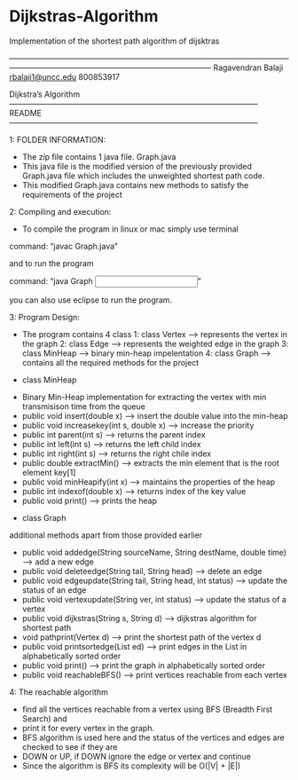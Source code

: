# Dijkstras-Algorithm
Implementation of the shortest path algorithm of dijsktras

——————————————————————————————————————————————————————————————
Ragavendran Balaji
rbalaji1@uncc.edu
800853917

Dijkstra’s Algorithm
————————————————————————————————
	README
————————————————————————————————

1: FOLDER INFORMATION:

-	The zip file contains 1 java file. Graph.java
-	This java file is the modified version of the previously provided Graph.java 	file which includes the unweighted shortest path code.
-	This modified Graph.java contains new methods to satisfy the requirements of 	the project


2: Compiling and execution:

-	To compile the  program in linux or mac simply use terminal

command:
“javac Graph.java” 

and to run the program

command:
“java Graph <input txt file that has the initial graph details>”


you can also use eclipse to run the program.

3: Program Design:

-	The program contains 4 class
	1:	class Vertex  —> represents the vertex in the graph
	2:	class Edge    —> represents the weighted edge in the graph
	3:	class MinHeap —> binary min-heap impelentation 
	4:	class Graph   —> contains all the required methods for the project


- class MinHeap

 * Binary Min-Heap implementation for extracting the vertex with min transmisison time from the queue
 * public void insert(double x)             --> insert the double value into the min-heap
 * public void increasekey(int s, double x) --> increase the priority
 * public int parent(int s)                 --> returns the parent index
 * public int left(int s)                   --> returns the left child index
 * public int right(int s)                  --> returns the right chile index
 * public double extractMin()               --> extracts the min element that is the root element key[1]
 * public void minHeapify(int x)            --> maintains the properties of the heap
 * public int indexof(double x)             --> returns index of the key value
 * public void print()                      --> prints the heap


- class Graph

additional methods apart from those provided earlier
* public void addedge(String sourceName, String destName, double time) --> add a new edge
* public void deleteedge(String tail, String head)             --> delete an edge
* public void edgeupdate(String tail, String head, int status) --> update the status of an edge
* public void vertexupdate(String ver, int status)             --> update the status of a vertex
* public void dijkstras(String s, String d)                    --> dijkstras algorithm for shortest path
* void pathprint(Vertex d)                                     --> print the shortest path of the vertex d
* public void printsortedge(List<Edge> ed)              	   --> print edges in the List in alphabetically sorted order
* public void print()                                          --> print the graph in alphabetically sorted order
* public void reachableBFS()                                   --> print vertices reachable from each vertex


4: The reachable algorithm
* find all the vertices reachable from a vertex using BFS (Breadth First Search) and
*  print it for every vertex in the graph.
* BFS algorithm is used here and the status of the vertices and edges are checked to see if they are
* DOWN or UP, if DOWN ignore the edge or vertex and continue
* Since the algorithm is BFS its complexity will be O(|V| + |E|)

